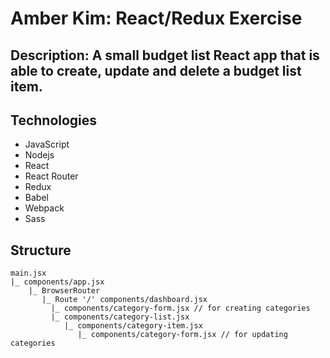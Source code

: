 # Amber Kim: React/Redux Exercise

## Description: A small budget list React app that is able to create, update and delete a budget list item.

## Technologies
* JavaScript
* Nodejs
* React
* React Router
* Redux
* Babel
* Webpack
* Sass

## Structure
```
main.jsx
|_ components/app.jsx
    |_ BrowserRouter
       |_ Route '/' components/dashboard.jsx
         |_ components/category-form.jsx // for creating categories
         |_ components/category-list.jsx
            |_ components/category-item.jsx
               |_ components/category-form.jsx // for updating categories
```